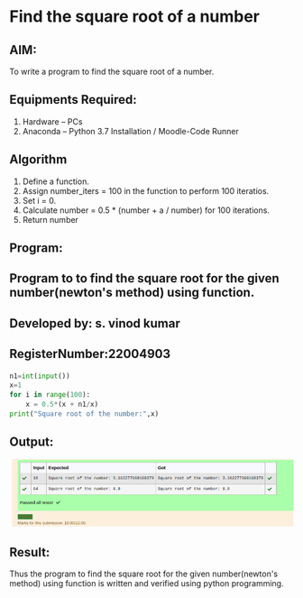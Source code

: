 # Find the square root of a number

## AIM:
To write a program to find the square root of a number.

## Equipments Required:
1. Hardware – PCs
2. Anaconda – Python 3.7 Installation / Moodle-Code Runner

## Algorithm
1. Define a function.
2. Assign number_iters = 100 in the function to perform 100 iteratios.
3. Set i = 0.
4. Calculate  number = 0.5 * (number + a / number) for 100 iterations.
5. Return number

## Program:
## Program to to find the square root for the given number(newton's method) using function.
## Developed by: s. vinod kumar
## RegisterNumber:22004903
```python
n1=int(input()) 
x=1
for i in range(100):
    x = 0.5*(x + n1/x)
print("Square root of the number:",x)
```
## Output:

![output](/OUTPUT.png)


## Result:
Thus the program to find the square root for the given number(newton's method) using function is written and verified using python programming.
